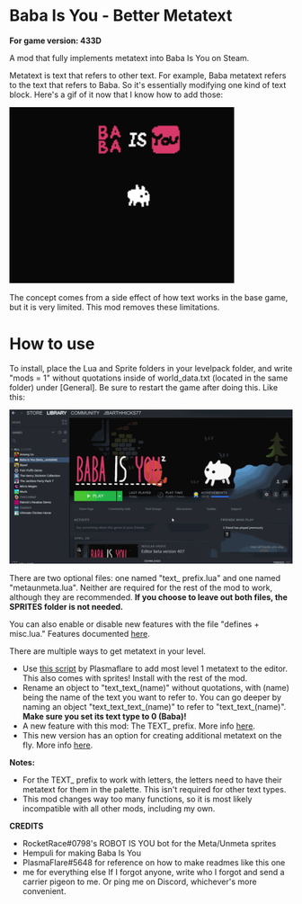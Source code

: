 # Baba Is You - Better Metatext
**For game version: 433D**

A mod that fully implements metatext into Baba Is You on Steam.

Metatext is text that refers to other text. For example, Baba metatext refers to the text that refers to Baba. So it's essentially modifying one kind of text block. Here's a gif of it now that I know how to add those:

<img src="gifs/metatext.gif" alt="gif is not render :(" width="400"/>

The concept comes from a side effect of how text works in the base game, but it is very limited. This mod removes these limitations.

# How to use
To install, place the Lua and Sprite folders in your levelpack folder, and write "mods = 1" without quotations inside of world_data.txt (located in the same folder) under [General]. Be sure to restart the game after doing this. Like this:

<img src="gifs/howtoinstall.gif" alt="gif is not render :(" width="800"/>

There are two optional files: one named "text_ prefix.lua" and one named "metaunmeta.lua". Neither are required for the rest of the mod to work, although they are recommended. **If you choose to leave out both files, the SPRITES folder is not needed.**

You can also enable or disable new features with the file "defines + misc.lua." Features documented [here](exfeatures.md).

There are multiple ways to get metatext in your level.
- Use [this script](https://cdn.discordapp.com/attachments/560913551586492475/854541928611971086/metatext.zip) by Plasmaflare to add most level 1 metatext to the editor. This also comes with sprites! Install with the rest of the mod.
- Rename an object to "text_text_(name)" without quotations, with (name) being the name of the text you want to refer to. You can go deeper by naming an object "text_text_text_(name)" to refer to "text_text_(name)". **Make sure you set its text type to 0 (Baba)!**
- A new feature with this mod: The TEXT_ prefix. More info [here](exfeatures.md).
- This new version has an option for creating additional metatext on the fly. More info [here](exfeatures.md).

**Notes:**
- For the TEXT_ prefix to work with letters, the letters need to have their metatext for them in the palette. This isn't required for other text types.
- This mod changes way too many functions, so it is most likely incompatible with all other mods, including my own.

**CREDITS**
- RocketRace#0798's ROBOT IS YOU bot for the Meta/Unmeta sprites
- Hempuli for making Baba Is You
- PlasmaFlare#5648 for reference on how to make readmes like this one
- me for everything else
If I forgot anyone, write who I forgot and send a carrier pigeon to me. Or ping me on Discord, whichever's more convenient.